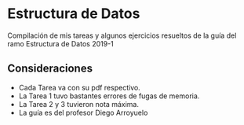 # Estructura de Datos
Compilación de mis tareas y algunos ejercicios resueltos de la guía del ramo Estructura de Datos 2019-1

## Consideraciones
- Cada Tarea va con su pdf respectivo.
- La Tarea 1 tuvo bastantes errores de fugas de memoria.
- La Tarea 2 y 3 tuvieron nota máxima.
- La guía es del profesor Diego Arroyuelo
